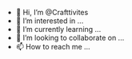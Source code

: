 - 👋 Hi, I’m @Crafttivites
- 👀 I’m interested in ...
- 🌱 I’m currently learning ...
- 💞️ I’m looking to collaborate on ...
- 📫 How to reach me ...

<!---
Crafttivites/Crafttivites is a ✨ special ✨ repository because its `README.md` (this file) appears on your GitHub profile.
You can click the Preview link to take a look at your changes.
--->
